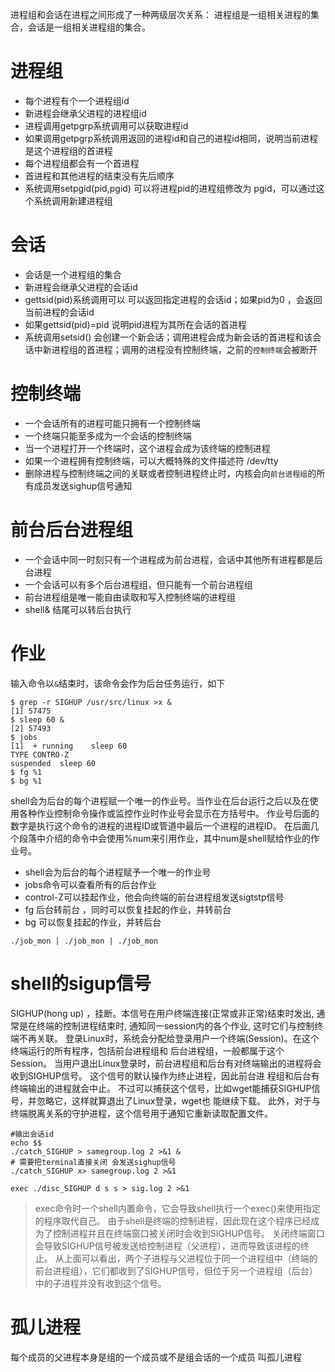 进程组和会话在进程之间形成了一种两级层次关系：
进程组是一组相关进程的集合，会话是一组相关进程组的集合。

# 进程组

- 每个进程有个一个进程组id
- 新进程会继承父进程的进程组id
- 进程调用getpgrp系统调用可以获取进程id
- 如果调用getpgrp系统调用返回的进程id和自己的进程id相同，说明当前进程是这个进程组的首进程
- 每个进程组都会有一个首进程
- 首进程和其他进程的结束没有先后顺序
- 系统调用setpgid(pid,pgid) 可以将进程pid的进程组修改为 pgid，可以通过这个系统调用新建进程组

# 会话

- 会话是一个进程组的集合
- 新进程会继承父进程的会话id
- gettsid(pid)系统调用可以 可以返回指定进程的会话id；如果pid为0 ，会返回当前进程的会话id
- 如果gettsid(pid)=pid 说明pid进程为其所在会话的首进程
- 系统调用setsid() 会创建一个新会话；调用进程会成为新会话的首进程和该会话中新进程组的首进程；调用的进程没有控制终端，之前的`控制终端`会被断开

# 控制终端

- 一个会话所有的进程可能只拥有一个控制终端
- 一个终端只能至多成为一个会话的控制终端
- 当一个进程打开一个终端时，这个进程会成为该终端的控制进程
- 如果一个进程拥有控制终端，可以大概特殊的文件描述符 /dev/tty
- 删除进程与控制终端之间的关联或者控制进程终止时，内核会向`前台进程组`的所有成员发送sighup信号通知

# 前台后台进程组

- 一个会话中同一时刻只有一个进程成为前台进程，会话中其他所有进程都是后台进程
- 一个会话可以有多个后台进程组，但只能有一个前台进程组
- 前台进程组是唯一能自由读取和写入控制终端的进程组
- shell& 结尾可以转后台执行

# 作业
输入命令以`&`结束时，该命令会作为后台任务运行，如下
```
$ grep -r SIGHUP /usr/src/linux >x &
[1] 57475
$ sleep 60 &
[2] 57493
$ jobs
[1]  + running    sleep 60
TYPE CONTRO-Z
suspended  sleep 60
$ fg %1
$ bg %1
```
shell会为后台的每个进程赋一个唯一的作业号。当作业在后台运行之后以及在使用各种作业控制命令操作或监控作业时作业号会显示在方括号中。
作业号后面的数字是执行这个命令的进程的进程ID或管道中最后一个进程的进程ID。
在后面几个段落中介绍的命令中会使用%num来引用作业，其中num是shell赋给作业的作业号。

- shell会为后台的每个进程赋予一个唯一的作业号
- jobs命令可以查看所有的后台作业
- control-Z可以挂起作业，他会向终端的前台进程组发送sigtstp信号
- fg 后台转前台 ，同时可以恢复挂起的作业，并转前台
- bg 可以恢复挂起的作业，并转后台

`./job_mon | ./job_mon | ./job_mon `




# shell的sigup信号
SIGHUP(hong up) ，挂断。本信号在⽤户终端连接(正常或⾮正常)结束时发出, 通常是在终端的控制进程结束时, 通知同⼀session内的各个作业, 这时它们与控制终端不再关联。
登录Linux时，系统会分配给登录⽤户⼀个终端(Session)。在这个终端运⾏的所有程序，包括前台进程组和 后台进程组，⼀般都属于这个 Session。
当⽤户退出Linux登录时，前台进程组和后台有对终端输出的进程将会收到SIGHUP信号。
这个信号的默认操作为终⽌进程，因此前台进 程组和后台有终端输出的进程就会中⽌。
不过可以捕获这个信号，⽐如wget能捕获SIGHUP信号，并忽略它，这样就算退出了Linux登录，wget也 能继续下载。
此外，对于与终端脱离关系的守护进程，这个信号⽤于通知它重新读取配置⽂件。

```
#输出会话id
echo $$ 
./catch_SIGHUP > samegroup.log 2 >&1 &
# 需要把terminal直接关闭 会发送sighup信号
./catch_SIGHUP x> samegroup.log 2 >&1
```

`exec ./disc_SIGHUP d s s > sig.log 2 >&1`
> exec命令时一个shell内置命令，它会导致shell执行一个exec()来使用指定的程序取代自己。
> 由于shell是终端的控制进程，因此现在这个程序已经成为了控制进程并且在终端窗口被关闭时会收到SIGHUP信号。
> 关闭终端窗口会导致SIGHUP信号被发送给控制进程（父进程），进而导致该进程的终止。
> 从上面可以看出，两个子进程与父进程位于同一个进程组中（终端的前台进程组），它们都收到了SIGHUP信号，但位于另一个进程组（后台）中的子进程并没有收到这个信号。


# 孤儿进程
每个成员的父进程本身是组的一个成员或不是组会话的一个成员 叫孤儿进程

